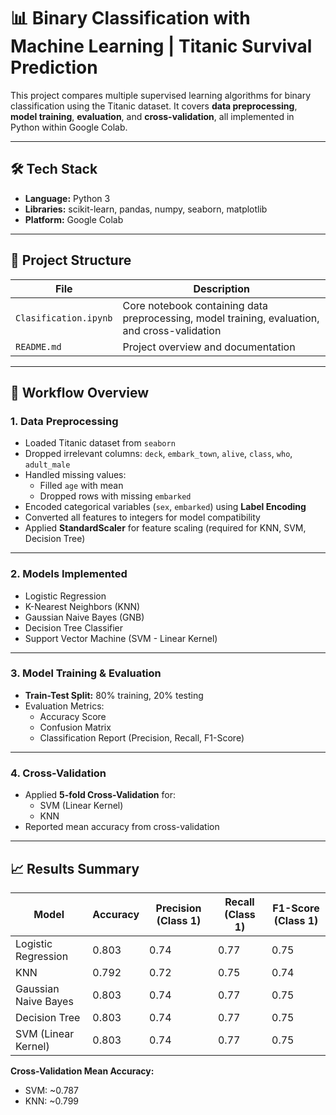 # 📊 Binary Classification with Machine Learning | Titanic Survival Prediction

This project compares multiple supervised learning algorithms for binary classification using the Titanic dataset. It covers **data preprocessing**, **model training**, **evaluation**, and **cross-validation**, all implemented in Python within Google Colab.

---

## 🛠️ Tech Stack
- **Language:** Python 3  
- **Libraries:** scikit-learn, pandas, numpy, seaborn, matplotlib  
- **Platform:** Google Colab  

---

## 📂 Project Structure
| File | Description |
|------|-------------|
| `Clasification.ipynb` | Core notebook containing data preprocessing, model training, evaluation, and cross-validation |
| `README.md` | Project overview and documentation |

---

## 🔄 Workflow Overview

### **1. Data Preprocessing**
- Loaded Titanic dataset from `seaborn`
- Dropped irrelevant columns: `deck`, `embark_town`, `alive`, `class`, `who`, `adult_male`
- Handled missing values:
  - Filled `age` with mean
  - Dropped rows with missing `embarked`
- Encoded categorical variables (`sex`, `embarked`) using **Label Encoding**
- Converted all features to integers for model compatibility
- Applied **StandardScaler** for feature scaling (required for KNN, SVM, Decision Tree)

---

### **2. Models Implemented**
- Logistic Regression  
- K-Nearest Neighbors (KNN)  
- Gaussian Naive Bayes (GNB)  
- Decision Tree Classifier  
- Support Vector Machine (SVM - Linear Kernel)  

---

### **3. Model Training & Evaluation**
- **Train-Test Split:** 80% training, 20% testing  
- Evaluation Metrics:
  - Accuracy Score
  - Confusion Matrix
  - Classification Report (Precision, Recall, F1-Score)

---

### **4. Cross-Validation**
- Applied **5-fold Cross-Validation** for:
  - SVM (Linear Kernel)
  - KNN
- Reported mean accuracy from cross-validation

---

## 📈 Results Summary

| Model                  | Accuracy | Precision (Class 1) | Recall (Class 1) | F1-Score (Class 1) |
|------------------------|----------|---------------------|------------------|--------------------|
| Logistic Regression    | 0.803    | 0.74                 | 0.77             | 0.75               |
| KNN                    | 0.792    | 0.72                 | 0.75             | 0.74               |
| Gaussian Naive Bayes   | 0.803    | 0.74                 | 0.77             | 0.75               |
| Decision Tree          | 0.803    | 0.74                 | 0.77             | 0.75               |
| SVM (Linear Kernel)    | 0.803    | 0.74                 | 0.77             | 0.75               |

**Cross-Validation Mean Accuracy:**
- SVM: ~0.787  
- KNN: ~0.799  



